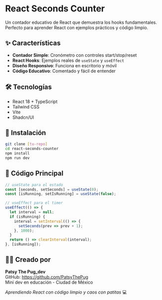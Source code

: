 # React Seconds Counter

Un contador educativo de React que demuestra los hooks fundamentales. Perfecto para aprender React con ejemplos prácticos y código limpio.

## ✨ Características

- **Contador Simple**: Cronómetro con controles start/stop/reset  
- **React Hooks**: Ejemplos reales de `useState` y `useEffect`
- **Diseño Responsivo**: Funciona en escritorio y móvil
- **Código Educativo**: Comentado y fácil de entender

## 🛠️ Tecnologías

- React 18 + TypeScript
- Tailwind CSS  
- Vite
- Shadcn/UI

## 🚀 Instalación

```bash
git clone [tu-repo]
cd react-seconds-counter
npm install
npm run dev
```

## 📝 Código Principal

```javascript
// useState para el estado
const [seconds, setSeconds] = useState(0);
const [isRunning, setIsRunning] = useState(false);

// useEffect para el timer
useEffect(() => {
  let interval = null;
  if (isRunning) {
    interval = setInterval(() => {
      setSeconds(prev => prev + 1);
    }, 1000);
  }
  return () => clearInterval(interval);
}, [isRunning]);
```

## 👩‍💻 Creado por

**Patsy The Pug_dev**  
GitHub: https://github.com/PatsyThePug  
Mini dev en educación - Ciudad de México

*Aprendiendo React con código limpio y caos con patitas* 💻